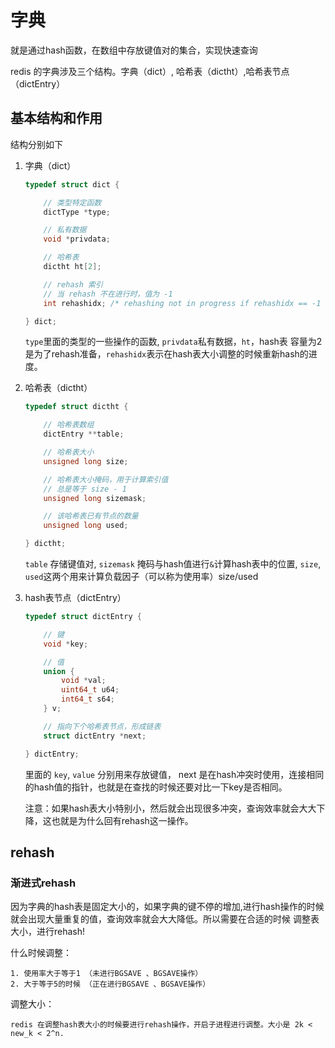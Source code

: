 # 字典

就是通过hash函数，在数组中存放键值对的集合，实现快速查询

redis 的字典涉及三个结构。字典（dict）, 哈希表（dictht）,哈希表节点（dictEntry）

## 基本结构和作用
 
结构分别如下
1. 字典（dict）
    ```c
   typedef struct dict {

        // 类型特定函数
        dictType *type;
    
        // 私有数据
        void *privdata;
    
        // 哈希表
        dictht ht[2];
    
        // rehash 索引
        // 当 rehash 不在进行时，值为 -1
        int rehashidx; /* rehashing not in progress if rehashidx == -1 */
    
    } dict; 
   ```
   
   `type`里面的类型的一些操作的函数,  `privdata`私有数据，`ht`，hash表 容量为2 是为了rehash准备，`rehashidx`表示在hash表大小调整的时候重新hash的进度。
   
2. 哈希表（dictht）
    ```c
   typedef struct dictht {

        // 哈希表数组
        dictEntry **table;
    
        // 哈希表大小
        unsigned long size;
    
        // 哈希表大小掩码，用于计算索引值
        // 总是等于 size - 1
        unsigned long sizemask;
    
        // 该哈希表已有节点的数量
        unsigned long used;
    
    } dictht; 
   ```
   
   `table` 存储键值对, `sizemask` 掩码与hash值进行`&`计算hash表中的位置, `size`, `used`这两个用来计算负载因子（可以称为使用率）size/used
   
3. hash表节点（dictEntry）
    ```c
   typedef struct dictEntry {

        // 键
        void *key;
    
        // 值
        union {
            void *val;
            uint64_t u64;
            int64_t s64;
        } v;
    
        // 指向下个哈希表节点，形成链表
        struct dictEntry *next;
    
    } dictEntry;
    ```
   里面的 `key`, `value` 分别用来存放键值， next 是在hash冲突时使用，连接相同的hash值的指针，也就是在查找的时候还要对比一下key是否相同。
   
   注意：如果hash表大小特别小，然后就会出现很多冲突，查询效率就会大大下降，这也就是为什么回有rehash这一操作。
   
## rehash

### 渐进式rehash

因为字典的hash表是固定大小的，如果字典的键不停的增加,进行hash操作的时候就会出现大量重复的值，查询效率就会大大降低。所以需要在合适的时候
调整表大小，进行rehash!

什么时候调整：

    1. 使用率大于等于1 （未进行BGSAVE 、BGSAVE操作） 
    2. 大于等于5的时候 （正在进行BGSAVE 、BGSAVE操作）

调整大小：

    redis 在调整hash表大小的时候要进行rehash操作，开启子进程进行调整。大小是 2k < new_k < 2^n.